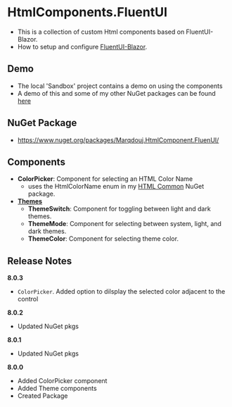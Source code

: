 # HtmlComponents.FluentUI
- This is a collection of custom Html components based on FluentUI-Blazor.
- How to setup and configure [FluentUI-Blazor](https://www.fluentui-blazor.net/). 

## Demo
- The local 'Sandbox' project contains a demo on using the components
- A demo of this and some of my other NuGet packages can be found [here](https://github.com/marqdouj/BlazorSandbox)

## NuGet Package
- https://www.nuget.org/packages/Marqdouj.HtmlComponent.FluenUI/

## Components
- **ColorPicker**: Component for selecting an HTML Color Name
  - uses the HtmlColorName enum in my [HTML Common](https://github.com/marqdouj/HTMLCommon) NuGet package.
- [**Themes**](https://www.fluentui-blazor.net/DesignTheme)
  - **ThemeSwitch**: Component for toggling between light and dark themes.
  - **ThemeMode**: Component for selecting between system, light, and dark themes.
  - **ThemeColor**: Component for selecting theme color.

## Release Notes
**8.0.3**
- `ColorPicker`. Added option to dilsplay the selected color adjacent to the control

**8.0.2**
- Updated NuGet pkgs

**8.0.1**
- Updated NuGet pkgs

**8.0.0**
- Added ColorPicker component
- Added Theme components
- Created Package

